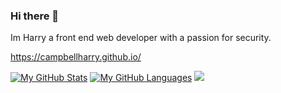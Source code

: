 ### Hi there 👋

Im Harry a front end web developer with a passion for security.

https://campbellharry.github.io/

[![My GitHub Stats](https://github-readme-stats.vercel.app/api/?username=SilentSerenityy&count_private=false&theme=tokyonight&showicons=true)]()
[![My GitHub Languages](https://github-readme-stats.vercel.app/api/top-langs/?username=SilentSerenityy&langs_count=3&theme=tokyonight)]()
![](https://api.ghprofile.me/view?username=SilentSerenityy&color=purple)
